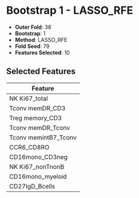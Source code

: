 # Bootstrap 1 - LASSO_RFE

- **Outer Fold**: 38
- **Bootstrap**: 1
- **Method**: LASSO_RFE
- **Fold Seed**: 79
- **Features Selected**: 10

## Selected Features

| Feature |
|---------|
| NK Ki67_total |
| Tconv memDR_CD3 |
| Treg memory_CD3 |
| Tconv memDR_Tconv |
| Tconv memintB7_Tconv |
| CCR6_CD8RO |
| CD16mono_CD3neg |
| NK Ki67_nonTnonB |
| CD16mono_myeloid |
| CD27IgD_Bcells |
